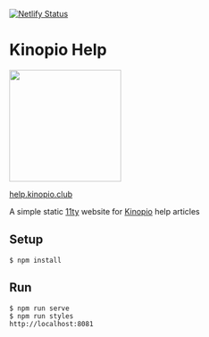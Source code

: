 [![Netlify Status](https://api.netlify.com/api/v1/badges/02be71fd-867f-4bfb-b000-9ff43f76a2e3/deploy-status)](https://app.netlify.com/sites/kinopio-help/deploys)

# Kinopio Help

<img src="https://help.kinopio.club/assets/froggo.png" width="200">

[help.kinopio.club](https://help.kinopio.club)

A simple static [11ty](https://www.11ty.io/docs/usage/) website for [Kinopio](https://kinopio.club) help articles

## Setup

	$ npm install

## Run

	$ npm run serve
	$ npm run styles
	http://localhost:8081
